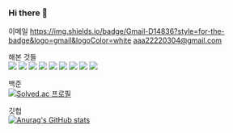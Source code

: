 ### Hi there 👋
이메일 https://img.shields.io/badge/Gmail-D14836?style=for-the-badge&logo=gmail&logoColor=white aaa22220304@gmail.com

해본 것들
<br>
<img src="https://img.shields.io/badge/Python-3776AB?style=for-the-badge&logo=python&logoColor=white">
<img src="https://img.shields.io/badge/JavaScript-F7DF1E?style=for-the-badge&logo=javascript&logoColor=black">
<img src="https://img.shields.io/badge/Node.js-43853D?style=for-the-badge&logo=node.js&logoColor=white">
<img src="https://img.shields.io/badge/TypeScript-007ACC?style=for-the-badge&logo=typescript&logoColor=white">
<img src="https://img.shields.io/badge/MySQL-00000F?style=for-the-badge&logo=mysql&logoColor=white">
<img src="https://img.shields.io/badge/MongoDB-4EA94B?style=for-the-badge&logo=mongodb&logoColor=white">
<img src="https://img.shields.io/badge/AWS Ec2-232F3E?style=for-the-badge&  logo=amazonaws&logoColor=white">
<img src="https://img.shields.io/badge/socket.io-ffffff?style=for-the-badge&logo=socket.io&logoColor=black">
<img src="https://img.shields.io/badge/JWT-black?style=for-the-badge&logo=JSON%20web%20tokens">



백준
<br>
[![Solved.ac
프로필](http://mazassumnida.wtf/api/v2/generate_badge?boj=haradwaith)](https://solved.ac/haradwaith)


깃헙
<br>
[![Anurag's GitHub stats](https://github-readme-stats.vercel.app/api?username=aaa22220304)](https://github.com/aaa22220304/github-readme-stats)

<!--
**aaa22220304/aaa22220304** is a ✨ _special_ ✨ repository because its `README.md` (this file) appears on your GitHub profile.

Here are some ideas to get you started:

- 🔭 I’m currently working on ...
- 🌱 I’m currently learning ...
- 👯 I’m looking to collaborate on ...
- 🤔 I’m looking for help with ...
- 💬 Ask me about ...
- 📫 How to reach me: ...
- 😄 Pronouns: ...
- ⚡ Fun fact: ...
-->
